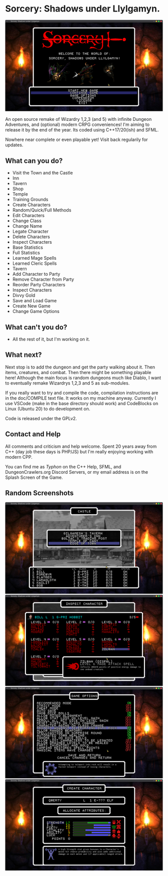 # Sorcery: Shadows under Llylgamyn.

![Logo](/promo/screen1.png)

An open source remake of Wizardry 1,2,3 (and 5) with infinite Dungeon
Adventures, and (optional) modern CRPG conveniences! I'm aiming to release it by
the end of the year. Its coded using C++17/20(ish) and SFML.

Nowhere near complete or even playable yet! Visit back regularily for updates.

## What can you do?

* Visit the Town and the Castle
 * Inn
 * Tavern
 * Shop
 * Temple
 * Training Grounds
* Create Characters
 * Random/Quick/Full Methods
* Edit Characters
 * Change Class
 * Change Name
 * Legate Character
* Delete Characters
* Inspect Characters
 * Base Statistics
 * Full Statistics
 * Learned Mage Spells
 * Learned Cleric Spells
* Tavern
 * Add Character to Party
 * Remove Character from Party
 * Reorder Party Characters
 * Inspect Characters
 * Divvy Gold
* Save and Load Game
* Create New Game
* Change Game Options

## What can't you do?

* All the rest of it, but I'm working on it.

## What next?

Next stop is to add the dungeon and get the party walking about it. Then items,
creatures, and combat. Then there might be something playable here! Although the
main focus is random dungeons much like Diablo, I want to eventually remake
Wizardrys 1,2,3 and 5 as sub-modules.

If you really want to try and compile the code, compilation instructions are in
the doc/COMPILE text file. It works on my machine anyway. Currently I use VSCode
(make in the base directory should work) and CodeBlocks on Linux (Ubuntu 20) to
do development on.

Code is released under the GPLv2.

## Contact and Help

All comments and criticism and help welcome. Spent 20 years away from C++ (day
job these days is PHP/JS) but I'm really enjoying working with modern CPP.

You can find me as *Typhon* on the C++ Help, SFML, and DungeonCrawlers.org
Discord Servers, or my email address is on the Splash Screen of the Game.

## Random Screenshots

![Logo](/promo/screen2.png)
![Logo](/promo/screen3.png)
![Logo](/promo/screen4.png)
![Logo](/promo/screen5.png)


